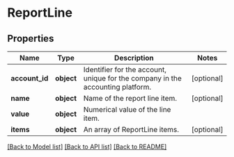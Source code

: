 # ReportLine

## Properties
Name | Type | Description | Notes
------------ | ------------- | ------------- | -------------
**account_id** | **object** | Identifier for the account, unique for the company in the accounting platform. | [optional] 
**name** | **object** | Name of the report line item. | [optional] 
**value** | **object** | Numerical value of the line item. | 
**items** | **object** | An array of ReportLine items. | [optional] 

[[Back to Model list]](../README.md#documentation-for-models) [[Back to API list]](../README.md#documentation-for-api-endpoints) [[Back to README]](../README.md)


